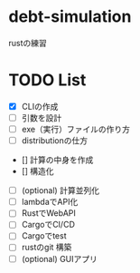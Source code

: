 # debt-simulation
rustの練習

# TODO List

- [x] CLIの作成
- [ ] 引数を設計
- [ ] exe（実行）ファイルの作り方
- [ ] distributionの仕方
- [] 計算の中身を作成
- [] 構造化
- [ ] (optional) 計算並列化
- [ ] lambdaでAPI化
- [ ] RustでWebAPI
- [ ] CargoでCI/CD
- [ ] Cargoでtest
- [ ] rustのgit 構築
- [ ] (optional) GUIアプリ
